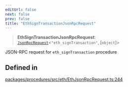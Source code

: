 ```yaml
---
editUrl: false
next: false
prev: false
title: "EthSignTransactionJsonRpcRequest"
---
```


> **EthSignTransactionJsonRpcRequest**: [`JsonRpcRequest`](/reference/tevm/jsonrpc/type-aliases/jsonrpcrequest/)\<`"eth_signTransaction"`, [`object`]\>

JSON-RPC request for `eth_signTransaction` procedure

## Defined in

[packages/procedures/src/eth/EthJsonRpcRequest.ts:244](https://github.com/qbzzt/tevm-monorepo/blob/main/packages/procedures/src/eth/EthJsonRpcRequest.ts#L244)
